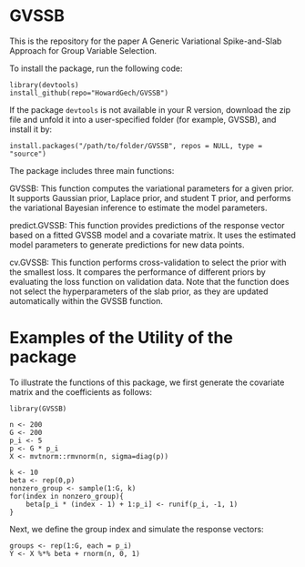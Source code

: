 # GVSSB
This is the repository for the paper A Generic Variational Spike-and-Slab Approach for Group Variable Selection.

To install the package, run the following code:

```
library(devtools)
install_github(repo="HowardGech/GVSSB")
```

If the package $\texttt{devtools}$ is not available in your R version,  download the zip file and unfold it into a user-specified folder (for example, GVSSB), and install it by:

```
install.packages("/path/to/folder/GVSSB", repos = NULL, type = "source")
```
The package includes three main functions:

GVSSB: This function computes the variational parameters for a given prior. It supports Gaussian prior, Laplace prior, and student T prior, and performs the variational Bayesian inference to estimate the model parameters.

predict.GVSSB: This function provides predictions of the response vector based on a fitted GVSSB model and a covariate matrix. It uses the estimated model parameters to generate predictions for new data points.

cv.GVSSB: This function performs cross-validation to select the prior with the smallest loss. It compares the performance of different priors by evaluating the loss function on validation data. Note that the function does not select the hyperparameters of the slab prior, as they are updated automatically within the GVSSB function.

# Examples of the Utility of the package

To illustrate the functions of this package, we first generate the covariate matrix and the coefficients as follows:
```
library(GVSSB)

n <- 200
G <- 200
p_i <- 5
p <- G * p_i
X <- mvtnorm::rmvnorm(n, sigma=diag(p))

k <- 10
beta <- rep(0,p)
nonzero_group <- sample(1:G, k)
for(index in nonzero_group){
    beta[p_i * (index - 1) + 1:p_i] <- runif(p_i, -1, 1)
}
```

Next, we define the group index and simulate the response vectors:
```
groups <- rep(1:G, each = p_i)
Y <- X %*% beta + rnorm(n, 0, 1)
```
